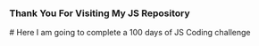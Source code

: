 <h3> Thank You For Visiting My JS Repository</h3>
#  Here I am going to complete a 100 days of JS Coding challenge
